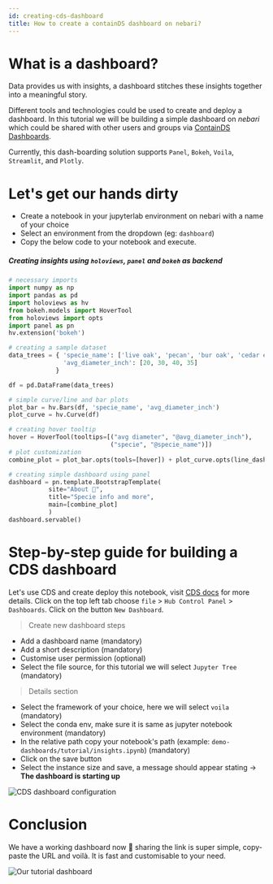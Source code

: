 ```yaml
---
id: creating-cds-dashboard
title: How to create a containDS dashboard on nebari? 
---
```


# What is a dashboard?

Data provides us with insights, a dashboard stitches these insights together into a meaningful story.

Different tools and technologies could be used to create and deploy a dashboard. In this tutorial
we will be building a simple dashboard on *nebari* which could be shared with other users and groups via 
[ContainDS Dashboards](https://cdsdashboards.readthedocs.io/en/stable/). 

Currently, this dash-boarding solution supports `Panel`, `Bokeh`, `Voila`, `Streamlit`, and `Plotly`.

# Let's get our hands dirty

- Create a notebook in your jupyterlab environment on nebari with a name of your choice
- Select an environment from the dropdown (eg: `dashboard`)
- Copy the below code to your notebook and execute.

##### Creating insights using `holoviews`, `panel` and `bokeh` as backend

```python
# necessary imports
import numpy as np
import pandas as pd
import holoviews as hv
from bokeh.models import HoverTool
from holoviews import opts
import panel as pn
hv.extension('bokeh')

# creating a sample dataset
data_trees = { 'specie_name': ['live oak', 'pecan', 'bur oak', 'cedar elm'],
               'avg_diameter_inch': [20, 30, 40, 35]
             }

df = pd.DataFrame(data_trees)

# simple curve/line and bar plots
plot_bar = hv.Bars(df, 'specie_name', 'avg_diameter_inch')
plot_curve = hv.Curve(df)

# creating hover tooltip
hover = HoverTool(tooltips=[("avg diameter", "@avg_diameter_inch"),
                            ("specie", "@specie_name")])
# plot customization
combine_plot = plot_bar.opts(tools=[hover]) + plot_curve.opts(line_dash='dashed')

# creating simple dashboard using panel
dashboard = pn.template.BootstrapTemplate(    
           site="About 🌳", 
           title="Specie info and more", 
           main=[combine_plot]
           )
dashboard.servable()
```

# Step-by-step guide for building a CDS dashboard

Let's use CDS and create deploy this notebook, visit [CDS docs](https://cdsdashboards.readthedocs.io/en/stable/) for more details.
Click on the top left tab choose `file` > `Hub Control Panel` > `Dashboards`. Click on the button `New Dashboard`.

> Create new dashboard steps

* Add a dashboard name (mandatory)
* Add a short description (mandatory)
* Customise user permission (optional)
* Select the file source, for this tutorial we will select `Jupyter Tree` (mandatory)

> Details section

* Select the framework of your choice, here we will select `voila` (mandatory)
* Select the conda env, make sure it is same as jupyter notebook environment (mandatory)
* In the relative path copy your notebook's path (example: `demo-dashboards/tutorial/insights.ipynb`) (mandatory)
* Click on the save button
* Select the instance size and save, a message should appear stating -> **The dashboard is starting up**

![CDS dashboard configuration](img/cds_details.png)

# Conclusion 

We have a working dashboard now 🎉 sharing the link is super simple, copy-paste the URL and voilà.
It is fast and customisable to your need.

![Our tutorial dashboard](img/dashboard.png)
